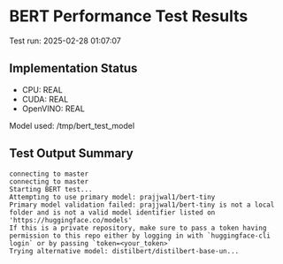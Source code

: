 # BERT Performance Test Results

Test run: 2025-02-28 01:07:07

## Implementation Status

- CPU: REAL
- CUDA: REAL
- OpenVINO: REAL

Model used: /tmp/bert_test_model

## Test Output Summary

```
connecting to master
connecting to master
Starting BERT test...
Attempting to use primary model: prajjwal1/bert-tiny
Primary model validation failed: prajjwal1/bert-tiny is not a local folder and is not a valid model identifier listed on 'https://huggingface.co/models'
If this is a private repository, make sure to pass a token having permission to this repo either by logging in with `huggingface-cli login` or by passing `token=<your_token>`
Trying alternative model: distilbert/distilbert-base-un...
```


